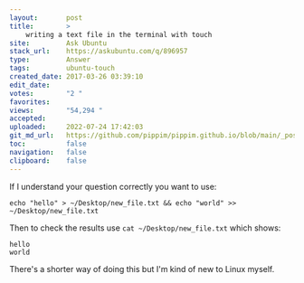 ```yaml
---
layout:       post
title:        >
    writing a text file in the terminal with touch
site:         Ask Ubuntu
stack_url:    https://askubuntu.com/q/896957
type:         Answer
tags:         ubuntu-touch
created_date: 2017-03-26 03:39:10
edit_date:    
votes:        "2 "
favorites:    
views:        "54,294 "
accepted:     
uploaded:     2022-07-24 17:42:03
git_md_url:   https://github.com/pippim/pippim.github.io/blob/main/_posts/2017/2017-03-26-writing-a-text-file-in-the-terminal-with-touch.md
toc:          false
navigation:   false
clipboard:    false
---
```


If I understand your question correctly you want to use:

``` 
echo "hello" > ~/Desktop/new_file.txt && echo "world" >> ~/Desktop/new_file.txt
```

Then to check the results use `cat ~/Desktop/new_file.txt` which shows:

``` 
hello
world
```

There's a shorter way of doing this but I'm kind of new to Linux myself.
